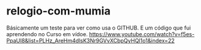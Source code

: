 # relogio-com-mumia

Básicamente um teste para ver como usa o GITHUB. E um código que fui aprendendo no Curso em vídoe.
https://www.youtube.com/watch?v=f5es-PpaUI8&list=PLHz_AreHm4dlsK3Nr9GVvXCbpQyHQl1o1&index=22
